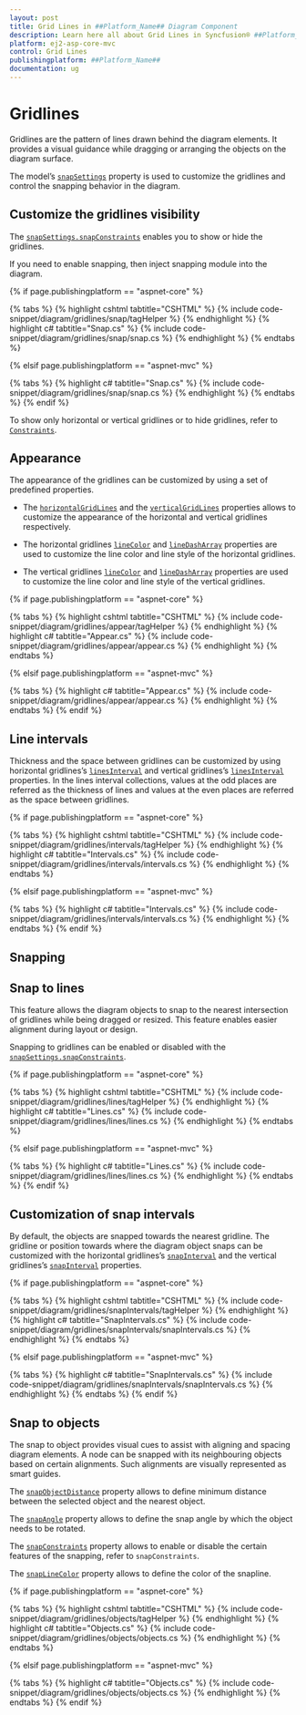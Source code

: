 ```yaml
---
layout: post
title: Grid Lines in ##Platform_Name## Diagram Component
description: Learn here all about Grid Lines in Syncfusion® ##Platform_Name## Diagram component of Syncfusion Essential® JS 2 and more.
platform: ej2-asp-core-mvc
control: Grid Lines
publishingplatform: ##Platform_Name##
documentation: ug
---
```



# Gridlines

Gridlines are the pattern of lines drawn behind the diagram elements. It provides a visual guidance while dragging or arranging the objects on the diagram surface.

The model’s [`snapSettings`](https://help.syncfusion.com/cr/aspnetcore-js2/Syncfusion.EJ2.Diagrams.DiagramSnapSettings.html) property is used to customize the gridlines and control the snapping behavior in the diagram.

## Customize the gridlines visibility

The [`snapSettings.snapConstraints`](https://help.syncfusion.com/cr/aspnetcore-js2/Syncfusion.EJ2.Diagrams.SnapConstraints.html) enables you to show or hide the gridlines.

If you need to enable snapping, then inject snapping module into the diagram.

{% if page.publishingplatform == "aspnet-core" %}

{% tabs %}
{% highlight cshtml tabtitle="CSHTML" %}
{% include code-snippet/diagram/gridlines/snap/tagHelper %}
{% endhighlight %}
{% highlight c# tabtitle="Snap.cs" %}
{% include code-snippet/diagram/gridlines/snap/snap.cs %}
{% endhighlight %}
{% endtabs %}

{% elsif page.publishingplatform == "aspnet-mvc" %}

{% tabs %}
{% highlight c# tabtitle="Snap.cs" %}
{% include code-snippet/diagram/gridlines/snap/snap.cs %}
{% endhighlight %}
{% endtabs %}
{% endif %}



To show only horizontal or vertical gridlines or to hide gridlines, refer to [`Constraints`](https://help.syncfusion.com/cr/aspnetcore-js2/Syncfusion.EJ2.Diagrams.SnapConstraints.html).

## Appearance

The appearance of the gridlines can be customized by using a set of predefined properties.

* The [`horizontalGridLines`](https://help.syncfusion.com/cr/aspnetcore-js2/Syncfusion.EJ2.Diagrams.DiagramSnapSettings.html#Syncfusion_EJ2_Diagrams_DiagramSnapSettings_HorizontalGridlines) and the [`verticalGridLines`](https://help.syncfusion.com/cr/aspnetcore-js2/Syncfusion.EJ2.Diagrams.DiagramSnapSettings.html#Syncfusion_EJ2_Diagrams_DiagramSnapSettings_VerticalGridlines) properties allows to customize the appearance of the horizontal and vertical gridlines respectively.

* The horizontal gridlines [`lineColor`](https://help.syncfusion.com/cr/aspnetcore-js2/Syncfusion.EJ2.Diagrams.DiagramGridlines.html#Syncfusion_EJ2_Diagrams_DiagramGridlines_LineColor) and [`lineDashArray`](https://help.syncfusion.com/cr/aspnetcore-js2/Syncfusion.EJ2.Diagrams.DiagramGridlines.html#Syncfusion_EJ2_Diagrams_DiagramGridlines_LineDashArray) properties are used to customize the line color and line style of the horizontal gridlines.

* The vertical gridlines [`lineColor`](https://help.syncfusion.com/cr/aspnetcore-js2/Syncfusion.EJ2.Diagrams.DiagramGridlines.html#Syncfusion_EJ2_Diagrams_DiagramGridlines_LineColor) and [`lineDashArray`](https://help.syncfusion.com/cr/aspnetcore-js2/Syncfusion.EJ2.Diagrams.DiagramGridlines.html#Syncfusion_EJ2_Diagrams_DiagramGridlines_LineDashArray) properties are used to customize the line color and line style of the vertical gridlines.

{% if page.publishingplatform == "aspnet-core" %}

{% tabs %}
{% highlight cshtml tabtitle="CSHTML" %}
{% include code-snippet/diagram/gridlines/appear/tagHelper %}
{% endhighlight %}
{% highlight c# tabtitle="Appear.cs" %}
{% include code-snippet/diagram/gridlines/appear/appear.cs %}
{% endhighlight %}
{% endtabs %}

{% elsif page.publishingplatform == "aspnet-mvc" %}

{% tabs %}
{% highlight c# tabtitle="Appear.cs" %}
{% include code-snippet/diagram/gridlines/appear/appear.cs %}
{% endhighlight %}
{% endtabs %}
{% endif %}



## Line intervals

Thickness and the space between gridlines can be customized by using horizontal gridlines’s [`linesInterval`](https://help.syncfusion.com/cr/aspnetcore-js2/Syncfusion.EJ2.Diagrams.DiagramGridlines.html#Syncfusion_EJ2_Diagrams_DiagramGridlines_LineIntervals) and vertical gridlines’s [`linesInterval`](https://help.syncfusion.com/cr/aspnetcore-js2/Syncfusion.EJ2.Diagrams.DiagramGridlines.html#Syncfusion_EJ2_Diagrams_DiagramGridlines_LineIntervals) properties. In the lines interval collections, values at the odd places are referred as the thickness of lines and values at the even places are referred as the space between gridlines.

{% if page.publishingplatform == "aspnet-core" %}

{% tabs %}
{% highlight cshtml tabtitle="CSHTML" %}
{% include code-snippet/diagram/gridlines/intervals/tagHelper %}
{% endhighlight %}
{% highlight c# tabtitle="Intervals.cs" %}
{% include code-snippet/diagram/gridlines/intervals/intervals.cs %}
{% endhighlight %}
{% endtabs %}

{% elsif page.publishingplatform == "aspnet-mvc" %}

{% tabs %}
{% highlight c# tabtitle="Intervals.cs" %}
{% include code-snippet/diagram/gridlines/intervals/intervals.cs %}
{% endhighlight %}
{% endtabs %}
{% endif %}



## Snapping

## Snap to lines

This feature allows the diagram objects to snap to the nearest intersection of gridlines while being dragged or resized. This feature enables easier alignment during layout or design.

Snapping to gridlines can be enabled or disabled with the [`snapSettings.snapConstraints`](https://help.syncfusion.com/cr/aspnetcore-js2/Syncfusion.EJ2.Diagrams.SnapConstraints.html).

{% if page.publishingplatform == "aspnet-core" %}

{% tabs %}
{% highlight cshtml tabtitle="CSHTML" %}
{% include code-snippet/diagram/gridlines/lines/tagHelper %}
{% endhighlight %}
{% highlight c# tabtitle="Lines.cs" %}
{% include code-snippet/diagram/gridlines/lines/lines.cs %}
{% endhighlight %}
{% endtabs %}

{% elsif page.publishingplatform == "aspnet-mvc" %}

{% tabs %}
{% highlight c# tabtitle="Lines.cs" %}
{% include code-snippet/diagram/gridlines/lines/lines.cs %}
{% endhighlight %}
{% endtabs %}
{% endif %}



## Customization of snap intervals

By default, the objects are snapped towards the nearest gridline. The gridline or position towards where the diagram object snaps can be customized with the horizontal gridlines’s [`snapInterval`](https://help.syncfusion.com/cr/aspnetcore-js2/Syncfusion.EJ2.Diagrams.DiagramGridlines.html#Syncfusion_EJ2_Diagrams_DiagramGridlines_SnapIntervals) and the vertical gridlines’s [`snapInterval`](https://help.syncfusion.com/cr/aspnetcore-js2/Syncfusion.EJ2.Diagrams.DiagramGridlines.html#Syncfusion_EJ2_Diagrams_DiagramGridlines_SnapIntervals) properties.

{% if page.publishingplatform == "aspnet-core" %}

{% tabs %}
{% highlight cshtml tabtitle="CSHTML" %}
{% include code-snippet/diagram/gridlines/snapIntervals/tagHelper %}
{% endhighlight %}
{% highlight c# tabtitle="SnapIntervals.cs" %}
{% include code-snippet/diagram/gridlines/snapIntervals/snapIntervals.cs %}
{% endhighlight %}
{% endtabs %}

{% elsif page.publishingplatform == "aspnet-mvc" %}

{% tabs %}
{% highlight c# tabtitle="SnapIntervals.cs" %}
{% include code-snippet/diagram/gridlines/snapIntervals/snapIntervals.cs %}
{% endhighlight %}
{% endtabs %}
{% endif %}



## Snap to objects

The snap to object provides visual cues to assist with aligning and spacing diagram elements. A node can be snapped with its neighbouring objects based on certain alignments. Such alignments are visually represented as smart guides.

The [`snapObjectDistance`](https://help.syncfusion.com/cr/aspnetcore-js2/Syncfusion.EJ2.Diagrams.DiagramSnapSettings.html#Syncfusion_EJ2_Diagrams_DiagramSnapSettings_SnapObjectDistance) property allows to define minimum distance between the selected object and the nearest object.

The [`snapAngle`](https://help.syncfusion.com/cr/aspnetcore-js2/Syncfusion.EJ2.Diagrams.DiagramSnapSettings.html#Syncfusion_EJ2_Diagrams_DiagramSnapSettings_SnapAngle) property allows to define the snap angle by which the object needs to be rotated.

The [`snapConstraints`](https://help.syncfusion.com/cr/aspnetcore-js2/Syncfusion.EJ2.Diagrams.SnapConstraints.html) property allows to enable or disable the certain features of the snapping, refer to `snapConstraints`.

The [`snapLineColor`](https://help.syncfusion.com/cr/aspnetcore-js2/Syncfusion.EJ2.Diagrams.DiagramSnapSettings.html#Syncfusion_EJ2_Diagrams_DiagramSnapSettings_SnapLineColor) property allows to define the color of the snapline.

{% if page.publishingplatform == "aspnet-core" %}

{% tabs %}
{% highlight cshtml tabtitle="CSHTML" %}
{% include code-snippet/diagram/gridlines/objects/tagHelper %}
{% endhighlight %}
{% highlight c# tabtitle="Objects.cs" %}
{% include code-snippet/diagram/gridlines/objects/objects.cs %}
{% endhighlight %}
{% endtabs %}

{% elsif page.publishingplatform == "aspnet-mvc" %}

{% tabs %}
{% highlight c# tabtitle="Objects.cs" %}
{% include code-snippet/diagram/gridlines/objects/objects.cs %}
{% endhighlight %}
{% endtabs %}
{% endif %}



